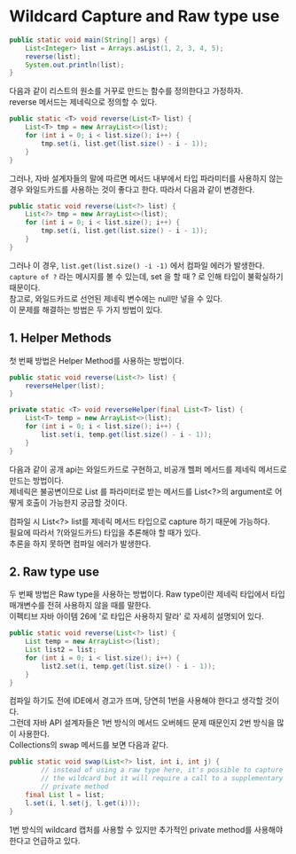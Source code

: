 # Wildcard Capture and Raw type use
```java
public static void main(String[] args) {
    List<Integer> list = Arrays.asList(1, 2, 3, 4, 5);
    reverse(list);
    System.out.println(list);
}
```
다음과 같이 리스트의 원소를 거꾸로 만드는 함수를 정의한다고 가정하자.  
reverse 메서드는 제네릭으로 정의할 수 있다.  
```java
public static <T> void reverse(List<T> list) {
    List<T> tmp = new ArrayList<>(list);
    for (int i = 0; i < list.size(); i++) {
        tmp.set(i, list.get(list.size() - i - 1));
    }
}
``` 
그러나, 자바 설계자들의 말에 따르면 메서드 내부에서 타입 파라미터를 사용하지 않는 경우 와일드카드를 사용하는 것이 좋다고 한다. 따라서 다음과 같이 변경한다.  
```java
public static void reverse(List<?> list) {
    List<?> tmp = new ArrayList<>(list);
    for (int i = 0; i < list.size(); i++) {
        tmp.set(i, list.get(list.size() - i - 1));
    }
}
```
그러나 이 경우, `list.get(list.size() -i -1)` 에서 컴파일 에러가 발생한다. `capture of ?` 라는 메시지를 볼 수 있는데, set 을 할 때 ? 로 인해 타입이 불확실하기 때문이다.  
참고로, 와일드카드로 선언된 제네릭 변수에는 null만 넣을 수 있다.  
이 문제를 해결하는 방법은 두 가지 방법이 있다.  
  
## 1. Helper Methods
첫 번째 방법은 Helper Method를 사용하는 방법이다.
```java
public static void reverse(List<?> list) {
    reverseHelper(list);
}

private static <T> void reverseHelper(final List<T> list) {
    List<T> temp = new ArrayList<>(list);
    for (int i = 0; i < list.size(); i++) {
        list.set(i, temp.get(list.size() - i - 1));
    }
}
```
다음과 같이 공개 api는 와일드카드로 구현하고, 비공개 헬퍼 메서드를 제네릭 메서드로 만드는 방법이다.  
제네릭은 불공변이므로 List<T> 를 파라미터로 받는 메서드를 List<?>의 argument로 어떻게 호출이 가능한지 궁금할 것이다.  
  
컴파일 시 List<?> list를 제네릭 메서드 타입으로 capture 하기 때문에 가능하다.  
필요에 따라서 ?(와일드카드) 타입을 추론해야 할 때가 있다.  
추론을 하지 못하면 컴파일 에러가 발생한다.  
## 2. Raw type use
두 번째 방법은 Raw type을 사용하는 방법이다. Raw type이란 제네릭 타입에서 타입 매개변수를 전혀 사용하지 않을 때를 말한다.  
이펙티브 자바 아이템 26에 '로 타입은 사용하지 말라' 로 자세히 설명되어 있다.  
```java
public static void reverse(List<?> list) {
    List temp = new ArrayList<>(list);
    List list2 = list;
    for (int i = 0; i < list.size(); i++) {
        list2.set(i, temp.get(list.size() - i - 1));
    }
}
```
컴파일 하기도 전에 IDE에서 경고가 뜨며, 당연히 1번을 사용해야 한다고 생각할 것이다.  
그런데 자바 API 설계자들은 1번 방식의 메서드 오버헤드 문제 때문인지 2번 방식을 많이 사용한다.  
Collections의 swap 메서드를 보면 다음과 같다.  
```java
public static void swap(List<?> list, int i, int j) {
        // instead of using a raw type here, it's possible to capture
        // the wildcard but it will require a call to a supplementary
        // private method
    final List l = list;
    l.set(i, l.set(j, l.get(i)));
}
```
1번 방식의 wildcard 캡처를 사용할 수 있지만 추가적인 private method를 사용해야 한다고 언급하고 있다.